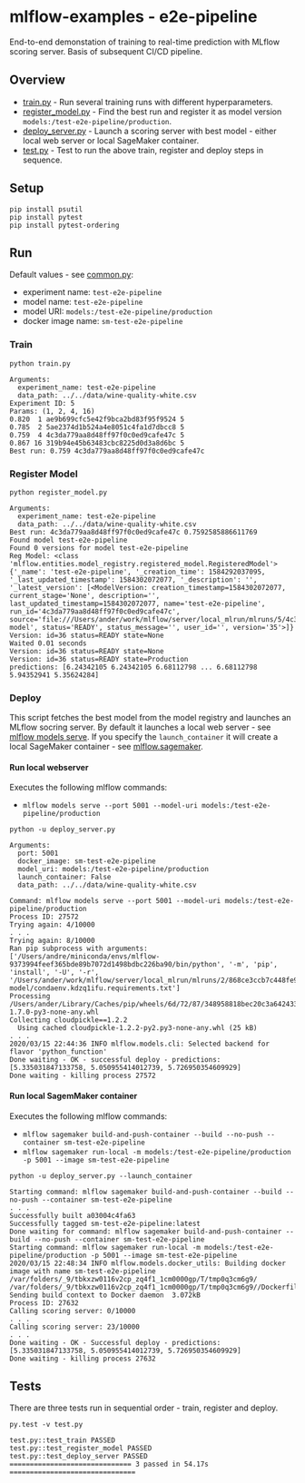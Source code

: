 # mlflow-examples - e2e-pipeline

End-to-end demonstation of training to real-time prediction with MLflow scoring server.
Basis of subsequent CI/CD pipeline.
  
## Overview
* [train.py](train.py) - Run several training runs with different hyperparameters.
* [register_model.py](register_model.py) - Find the best run and register it as model version `models:/test-e2e-pipeline/production`.
* [deploy_server.py](deploy_server.py) - Launch a scoring server with best model - either local web server or local SageMaker container.
* [test.py](test.py) - Test to run the above train, register and deploy steps in sequence.

## Setup
```
pip install psutil
pip install pytest
pip install pytest-ordering
```

## Run

Default values - see [common.py](common.py):
  * experiment name: `test-e2e-pipeline`
  * model name: `test-e2e-pipeline`
  * model URI:  `models:/test-e2e-pipeline/production`
  * docker image name: `sm-test-e2e-pipeline`

### Train
```
python train.py 
```

```
Arguments:
  experiment_name: test-e2e-pipeline
  data_path: ../../data/wine-quality-white.csv
Experiment ID: 5
Params: (1, 2, 4, 16)
0.820  1 ae9b699cfc5e42f9bca2bd83f95f9524 5
0.785  2 5ae2374d1b524a4e8051c4fa1d7dbcc8 5
0.759  4 4c3da779aa8d48ff97f0c0ed9cafe47c 5
0.867 16 319b94e45b63483cbc8225d0d3a8d6bc 5
Best run: 0.759 4c3da779aa8d48ff97f0c0ed9cafe47c
```

### Register Model
```
python register_model.py 
```
```
Arguments:
  experiment_name: test-e2e-pipeline
  data_path: ../../data/wine-quality-white.csv
Best run: 4c3da779aa8d48ff97f0c0ed9cafe47c 0.7592585886611769
Found model test-e2e-pipeline
Found 0 versions for model test-e2e-pipeline
Reg Model: <class 'mlflow.entities.model_registry.registered_model.RegisteredModel'> {'_name': 'test-e2e-pipeline', '_creation_time': 1584292037095, '_last_updated_timestamp': 1584302072077, '_description': '', '_latest_version': [<ModelVersion: creation_timestamp=1584302072077, current_stage='None', description='', last_updated_timestamp=1584302072077, name='test-e2e-pipeline', run_id='4c3da779aa8d48ff97f0c0ed9cafe47c', source='file:///Users/ander/work/mlflow/server/local_mlrun/mlruns/5/4c3da779aa8d48ff97f0c0ed9cafe47c/artifacts/sklearn-model', status='READY', status_message='', user_id='', version='35'>]}
Version: id=36 status=READY state=None
Waited 0.01 seconds
Version: id=36 status=READY state=None
Version: id=36 status=READY state=Production
predictions: [6.24342105 6.24342105 6.68112798 ... 6.68112798 5.94352941 5.35624284]
```

### Deploy

This script fetches the best model from the model registry and launches an MLflow socring server.
By default it launches a local web server - see [mlflow models serve](https://mlflow.org/docs/latest/cli.html#mlflow-models-serve). 
If you specify the `launch_container` it will create a local SageMaker container - see [mlflow.sagemaker](https://mlflow.org/docs/latest/python_api/mlflow.sagemaker.html#mlflow-sagemaker).

#### Run local webserver

Executes the following mlflow commands:
  * `mlflow models serve --port 5001 --model-uri models:/test-e2e-pipeline/production`

```
python -u deploy_server.py 
```
```
Arguments:
  port: 5001
  docker_image: sm-test-e2e-pipeline
  model_uri: models:/test-e2e-pipeline/production
  launch_container: False
  data_path: ../../data/wine-quality-white.csv

Command: mlflow models serve --port 5001 --model-uri models:/test-e2e-pipeline/production
Process ID: 27572
Trying again: 4/10000
. . . 
Trying again: 8/10000
Ran pip subprocess with arguments:
['/Users/andre/miniconda/envs/mlflow-9373994feef365bde89b7072d1498bdbc226ba90/bin/python', '-m', 'pip', 'install', '-U', '-r', '/Users/ander/work/mlflow/server/local_mlrun/mlruns/2/868ce3ccb7c448fe9939c5b21c29ff0a/artifacts/sklearn-model/condaenv.kdzq1ifu.requirements.txt']
Processing /Users/ander/Library/Caches/pip/wheels/6d/72/87/348958818bec20c3a64243396065e34600ada290199f96abfa/mlflow-1.7.0-py3-none-any.whl
Collecting cloudpickle==1.2.2
  Using cached cloudpickle-1.2.2-py2.py3-none-any.whl (25 kB)
. . . 
2020/03/15 22:44:36 INFO mlflow.models.cli: Selected backend for flavor 'python_function'
Done waiting - OK - successful deploy - predictions: [5.335031847133758, 5.050955414012739, 5.726950354609929]
Done waiting - killing process 27572
```

#### Run local SagemMaker container

Executes the following mlflow commands:
  * `mlflow sagemaker build-and-push-container --build --no-push --container sm-test-e2e-pipeline`
  * `mlflow sagemaker run-local -m models:/test-e2e-pipeline/production -p 5001 --image sm-test-e2e-pipeline`

```
python -u deploy_server.py --launch_container
```
```
Starting command: mlflow sagemaker build-and-push-container --build --no-push --container sm-test-e2e-pipeline
. . .
Successfully built a03004c4fa63
Successfully tagged sm-test-e2e-pipeline:latest
Done waiting for command: mlflow sagemaker build-and-push-container --build --no-push --container sm-test-e2e-pipeline
Starting command: mlflow sagemaker run-local -m models:/test-e2e-pipeline/production -p 5001 --image sm-test-e2e-pipeline
2020/03/15 22:48:34 INFO mlflow.models.docker_utils: Building docker image with name sm-test-e2e-pipeline
/var/folders/_9/tbkxzw0116v2cp_zq4f1_1cm0000gp/T/tmp0q3cm6g9/
/var/folders/_9/tbkxzw0116v2cp_zq4f1_1cm0000gp/T/tmp0q3cm6g9//Dockerfile
Sending build context to Docker daemon  3.072kB
Process ID: 27632
Calling scoring server: 0/10000
. . .
Calling scoring server: 23/10000
. . .
Done waiting - OK - Successful deploy - predictions: [5.335031847133758, 5.050955414012739, 5.726950354609929]
Done waiting - killing process 27632
```

## Tests

There are three tests run in sequential order - train, register and deploy.

```
py.test -v test.py
```

```
test.py::test_train PASSED 
test.py::test_register_model PASSED 
test.py::test_deploy_server PASSED 
============================== 3 passed in 54.17s ===============================
```
